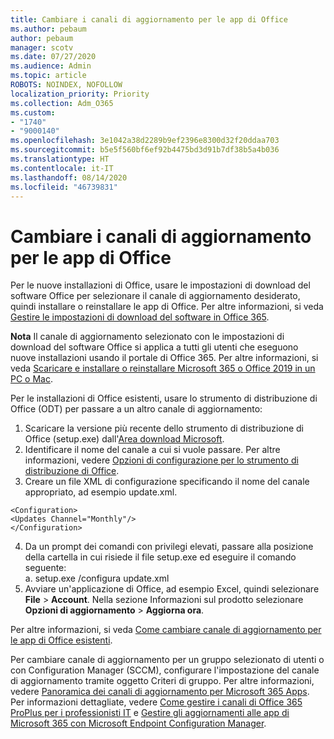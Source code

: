 ```yaml
---
title: Cambiare i canali di aggiornamento per le app di Office
ms.author: pebaum
author: pebaum
manager: scotv
ms.date: 07/27/2020
ms.audience: Admin
ms.topic: article
ROBOTS: NOINDEX, NOFOLLOW
localization_priority: Priority
ms.collection: Adm_O365
ms.custom:
- "1740"
- "9000140"
ms.openlocfilehash: 3e1042a38d2289b9ef2396e8300d32f20ddaa703
ms.sourcegitcommit: b5e5f560bf6ef92b4475bd3d91b7df38b5a4b036
ms.translationtype: HT
ms.contentlocale: it-IT
ms.lasthandoff: 08/14/2020
ms.locfileid: "46739831"
---
```

# <a name="change-update-channels-for-office-apps"></a>Cambiare i canali di aggiornamento per le app di Office

Per le nuove installazioni di Office, usare le impostazioni di download del software Office per selezionare il canale di aggiornamento desiderato, quindi installare o reinstallare le app di Office. Per altre informazioni, si veda [Gestire le impostazioni di download del software in Office 365](https://docs.microsoft.com/deployoffice/manage-software-download-settings-office-365). 

**Nota** Il canale di aggiornamento selezionato con le impostazioni di download del software Office si applica a tutti gli utenti che eseguono nuove installazioni usando il portale di Office 365. Per altre informazioni, si veda [Scaricare e installare o reinstallare Microsoft 365 o Office 2019 in un PC o Mac](https://support.microsoft.com/office/download-and-install-or-reinstall-microsoft-365-or-office-2019-on-a-pc-or-mac-4414eaaf-0478-48be-9c42-23adc4716658).   

Per le installazioni di Office esistenti, usare lo strumento di distribuzione di Office (ODT) per passare a un altro canale di aggiornamento:  

1. Scaricare la versione più recente dello strumento di distribuzione di Office (setup.exe) dall'[Area download Microsoft](https://go.microsoft.com/fwlink/p/?LinkID=626065).
2. Identificare il nome del canale a cui si vuole passare. Per altre informazioni, vedere [Opzioni di configurazione per lo strumento di distribuzione di Office](https://docs.microsoft.com/DeployOffice/configuration-options-for-the-office-2016-deployment-tool#channel-attribute-part-of-add-element).
3. Creare un file XML di configurazione specificando il nome del canale appropriato, ad esempio update.xml.  

`<Configuration>`<br>
`<Updates Channel="Monthly"/>`<br>
`</Configuration>`<br>

4. Da un prompt dei comandi con privilegi elevati, passare alla posizione della cartella in cui risiede il file setup.exe ed eseguire il comando seguente:  
    a. setup.exe /configura update.xml
5. Avviare un'applicazione di Office, ad esempio Excel, quindi selezionare **File** > **Account**. Nella sezione Informazioni sul prodotto selezionare **Opzioni di aggiornamento** > **Aggiorna ora**.

Per altre informazioni, si veda [Come cambiare canale di aggiornamento per le app di Office esistenti](https://support.microsoft.com/help/3185078/how-to-switch-from-semi-annual-channel-to-monthly-channel). 

Per cambiare canale di aggiornamento per un gruppo selezionato di utenti o con Configuration Manager (SCCM), configurare l'impostazione del canale di aggiornamento tramite oggetto Criteri di gruppo. Per altre informazioni, vedere [Panoramica dei canali di aggiornamento per Microsoft 365 Apps](https://docs.microsoft.com/deployoffice/overview-update-channels#group-policy). Per informazioni dettagliate, vedere [Come gestire i canali di Office 365 ProPlus per i professionisti IT](https://techcommunity.microsoft.com/t5/office-365-blog/how-to-manage-office-365-proplus-channels-for-it-pros/ba-p/795813) e [Gestire gli aggiornamenti alle app di Microsoft 365 con Microsoft Endpoint Configuration Manager](https://docs.microsoft.com/deployoffice/manage-microsoft-365-apps-updates-configuration-manager).